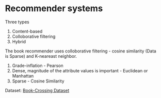 # Recommender systems

Three types
1. Content-based
2. Colloborative filtering
3. Hybrid


The book recommender uses colloborative filtering - cosine similarity (Data is Sparse) and K-neareast neighbor.
1. Grade-inflation - Pearson
2. Dense, magnitude of the attribute values is important - Euclidean or Manhattan
3. Sparse - Cosine Similarity

Dataset: [Book-Crossing Dataset](http://www2.informatik.uni-freiburg.de/~cziegler/BX/)


